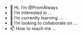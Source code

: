 - 👋 Hi, I’m @PromAlways
- 👀 I’m interested in ...
- 🌱 I’m currently learning ...
- 💞️ I’m looking to collaborate on ...
- 📫 How to reach me ...

<!---
PromAlways/PromAlways is a ✨ special ✨ repository because its `README.md` (this file) appears on your GitHub profile.
You can click the Preview link to take a look at your changes.
--->
